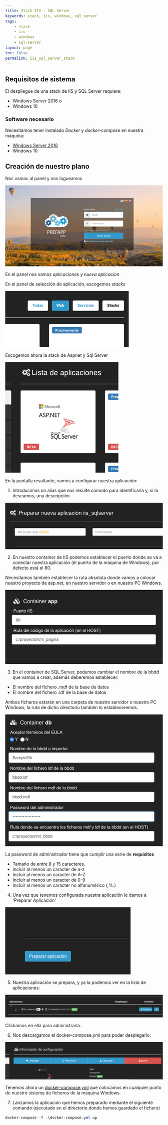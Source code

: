 ```yaml
---
title: Stack IIS - SQL Server
keywords: stack, iis, windows, sql server
tags:
    - stack
    - iis
    - windows
    - sql-server
layout: page
toc: false
permalink: iis_sql_server_stack
---
```


## Requisitos de sistema

El despliegue de una stack de IIS y SQL Server requiere: 

- Windows Server 2016 o 
- Windows 10

### Software necesario

Necesitamos tener instalado *Docker* y *docker-compose* en nuestra máquina:

- [Windows Server 2016](/windows_server_2016_docker)
- Windows 10 


## Creación de nuestro plano

Nos vamos al panel y nos logueamos

![loguear en panel](/images/iis_login_panel.png)

En el panel nos vamos *aplicaciones* y *nueva aplicacion*

En el panel de selección de aplicación, escogemos *stacks* 

![selección_stack](/images/iis_seleccion_stack.png)

Escogemos ahora la stack de Aspnet y Sql Server


![stack_iis](/images/iis_stack.png)

En la pantalla resultante, vamos a configurar nuestra aplicación:

1) Introducimos un alias que nos resulte cómodo para identificarla y, si lo deseamos, una descripción. 

![alias_descripción](/images/iis_alias_descripcion.png "Introducimos el alias y la descripción")

2) En nuestro container de IIS podemos establecer el puerto donde se va a conectar nuestra aplicación (el puerto de la máquina de Windows), por defecto está el 80. 

Necesitamos también establecer la ruta absoluta donde vamos a colocar nuestro proyecto de asp.net, en nuestro servidor o en nuestro PC Windows. 

![puerto_codigo](/images/iis_puerto_ruta_iis.png "Colocamos el puerto y la ruta del código de nuestra aplicación")

3) En el container de SQL Server, podemos cambiar el nombre de la bbdd que vamos a crear, además deberemos establecer:

  - El nombre del fichero .mdf de la base de datos
  - El nombre del fichero .ldf de la base de datos

Ambos ficheros estarán en una carpeta de nuestro servidor o nuestro PC Windows, la ruta de dicho directorio también lo estableceremos. 


![container_bbdd](/images/iis_bbdd.png "Configurando la bbdd")


La password de administrador tiene que cumplir una serie de __requisitos__

- Tamaño de entre 8 y 15 caracteres. 
- Incluir al menos un caracter de a-z
- Incluir al menos un caracter de A-Z
- Incluir al menos un caracter de 0-9
- Incluir al menos un caracter no alfanumérico (,%.)


4) Una vez que tenemos configurada nuestra aplicación le damos a 'Preparar Aplicación'

![preparar_aplicacion](/images/iis_preparar_aplicacion.png "Preparando la aplicación")

5) Nuestra aplicación se prepara, y ya la podemos ver en la lista de aplicaciones:

![administrar_aplicacion](/images/iis_administrar_aplicacion.png "Administrando la aplicación")

Clickamos en ella para administrarla. 

6) Nos descargamos el docker-compose.yml para poder desplegarlo:

![administrar_aplicacion](/images/iis_descargar_compose.png "Descargar el compose de la aplicación")

Tenemos ahora un [docker-compose.yml](https://docs.docker.com/compose/compose-file/) que colocamos en cualquier punto de nuestro sistema de ficheros de la máquina Windows.

7) Lanzamos la aplicación que hemos preparado mediante el siguiente comando (ejecutado en el directorio donde hemos guardado el fichero)

```powershell
docker-compose -f .\docker-compose.yml up 
```










